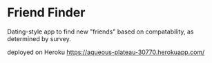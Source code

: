 # Friend Finder

Dating-style app to find new "friends" based on compatability, as determined by survey.  

deployed on Heroku
https://aqueous-plateau-30770.herokuapp.com/ 